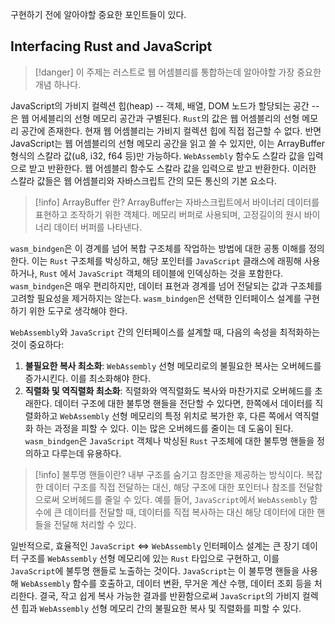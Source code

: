 구현하기 전에 알아야할 중요한 포인트들이 있다.

## Interfacing Rust and JavaScript

> [!danger]
> 이 주제는 러스트로 웹 어셈블리를 통합하는데 알아야할 가장 중요한 개념 하나다.

JavaScript의 가비지 컬렉션 힙(heap) -- 객체, 배열, DOM 노드가 할당되는 공간 -- 은 웹 어세블리의 선형 메모리 공간과 구별된다. `Rust`의 값은 웹 어셈블리의 선형 메모리 공간에 존재한다. 현재 웹 어셈블리는 가비지 컬렉션 힙에 직접 접근할 수 없다. 반면 JavaScript는 웹 어셈블리의 선형 메모리 공간을 읽고 쓸 수 있지만, 이는 ArrayBuffer 형식의 스칼라 값(u8, i32, f64 등)만 가능하다. `WebAssembly` 함수도 스칼라 값을 입력으로 받고 반환한다. 웹 어셈블리 함수도 스칼라 값을 입력으로 받고 반환한다. 이러한 스칼라 값들은 웹 어셈블리와 자바스크립트 간의 모든 통신의 기본 요소다.

> [!info] ArrayBuffer 란?
> ArrayBuffer는 자바스크립트에서 바이너리 데이터를 표현하고 조작하기 위한 객체다. 메모리 버퍼로 사용되며, 고정길이의 원시 바이너리 데이터 버퍼를 나타낸다.

`wasm_bindgen`은 이 경계를 넘어 복합 구조체를 작업하는 방법에 대한 공통 이해를 정의한다. 이는 `Rust` 구조체를 박싱하고, 해당 포인터를 `JavaScript` 클래스에 래핑해 사용하거나, `Rust` 에서 `JavaScript` 객체의 테이블에 인덱싱하는 것을 포함한다. `wasm_bindgen`은 매우 편리하지만, 데이터 표현과 경계를 넘어 전달되는 값과 구조체를 고려할 필요성을 제거하지는 않는다. `wasm_bindgen`은 선택한 인터페이스 설계를 구현하기 위한 도구로 생각해야 한다.

`WebAssembly`와 `JavaScript` 간의 인터페이스를 설계할 때, 다음의 속성을 최적화하는 것이 중요하다:

1. **불필요한 복사 최소화**: `WebAssembly` 선형 메모리로의 불필요한 복사는 오버헤드를 증가시킨다. 이를 최소화해야 한다.
2. **직렬화 및 역직렬화 최소화**: 직렬화와 역직렬화도 복사와 마찬가지로 오버헤드를 초래한다. 데이터 구조에 대한 불투명 핸들을 전단할 수 있다면, 한쪽에서 데이터를 직렬화하고 `WebAssembly` 선형 메모리의 특정 위치로 복가한 후, 다른 쪽에서 역직렬화 하는 과정을 피할 수 있다. 이는 많은 오버헤드를 줄이는 데 도움이 된다. `wasm_bindgen`은 `JavaScript` 객체나 박싱된 `Rust` 구조체에 대한 불투명 핸들을 정의하고 다루는데 유용하다.

> [!info] 불투명 핸들이란?
> 내부 구조를 숨기고 참조만을 제공하는 방식이다. 복잡한 데이터 구조를 직접 전달하는 대신, 해당 구조에 대한 포인터나 참조를 전달함으로써 오버헤드를 줄일 수 있다. 예를 들어, `JavaScript`에서 `WebAssembly` 함수에 큰 데이터를 전달할 때, 데이터를 직접 복사하는 대신 해당 데이터에 대한 핸들을 전달해 처리할 수 있다.

일반적으로, 효율적인 `JavaScript` <=> `WebAssembly` 인터페이스 설계는 큰 장기 데이터 구조를 `WebAssembly` 선형 메모리에 있는 `Rust` 타입으로 구현하고, 이를 `JavaScript`에 불투명 핸들로 노출하는 것이다. `JavaScript`는 이 불투명 핸들을 사용해 `WebAssembly` 함수를 호출하고, 데이터 변환, 무거운 계산 수행, 데이터 조회 등을 처리한다. 결국, 작고 쉽게 복사 가능한 결과를 반환함으로써 `JavaScript`의 가비지 컬렉션 힙과 `WebAssembly` 선형 메모리 간의 불필요한 복사  및 직렬화를 피할 수 있다.

